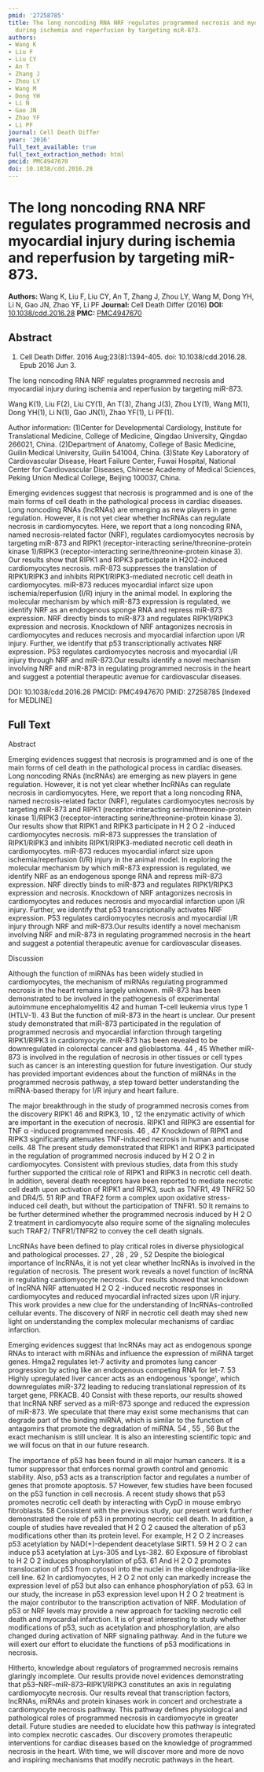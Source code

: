 ```yaml
---
pmid: '27258785'
title: The long noncoding RNA NRF regulates programmed necrosis and myocardial injury
  during ischemia and reperfusion by targeting miR-873.
authors:
- Wang K
- Liu F
- Liu CY
- An T
- Zhang J
- Zhou LY
- Wang M
- Dong YH
- Li N
- Gao JN
- Zhao YF
- Li PF
journal: Cell Death Differ
year: '2016'
full_text_available: true
full_text_extraction_method: html
pmcid: PMC4947670
doi: 10.1038/cdd.2016.28
---
```


# The long noncoding RNA NRF regulates programmed necrosis and myocardial injury during ischemia and reperfusion by targeting miR-873.
**Authors:** Wang K, Liu F, Liu CY, An T, Zhang J, Zhou LY, Wang M, Dong YH, Li N, Gao JN, Zhao YF, Li PF
**Journal:** Cell Death Differ (2016)
**DOI:** [10.1038/cdd.2016.28](https://doi.org/10.1038/cdd.2016.28)
**PMC:** [PMC4947670](https://www.ncbi.nlm.nih.gov/pmc/articles/PMC4947670/)

## Abstract

1. Cell Death Differ. 2016 Aug;23(8):1394-405. doi: 10.1038/cdd.2016.28. Epub
2016  Jun 3.

The long noncoding RNA NRF regulates programmed necrosis and myocardial injury 
during ischemia and reperfusion by targeting miR-873.

Wang K(1), Liu F(2), Liu CY(1), An T(3), Zhang J(3), Zhou LY(1), Wang M(1), Dong 
YH(1), Li N(1), Gao JN(1), Zhao YF(1), Li PF(1).

Author information:
(1)Center for Developmental Cardiology, Institute for Translational Medicine, 
College of Medicine, Qingdao University, Qingdao 266021, China.
(2)Department of Anatomy, College of Basic Medicine, Guilin Medical University, 
Guilin 541004, China.
(3)State Key Laboratory of Cardiovascular Disease, Heart Failure Center, Fuwai 
Hospital, National Center for Cardiovascular Diseases, Chinese Academy of 
Medical Sciences, Peking Union Medical College, Beijing 100037, China.

Emerging evidences suggest that necrosis is programmed and is one of the main 
forms of cell death in the pathological process in cardiac diseases. Long 
noncoding RNAs (lncRNAs) are emerging as new players in gene regulation. 
However, it is not yet clear whether lncRNAs can regulate necrosis in 
cardiomyocytes. Here, we report that a long noncoding RNA, named 
necrosis-related factor (NRF), regulates cardiomyocytes necrosis by targeting 
miR-873 and RIPK1 (receptor-interacting serine/threonine-protein kinase 1)/RIPK3 
(receptor-interacting serine/threonine-protein kinase 3). Our results show that 
RIPK1 and RIPK3 participate in H2O2-induced cardiomyocytes necrosis. miR-873 
suppresses the translation of RIPK1/RIPK3 and inhibits RIPK1/RIPK3-mediated 
necrotic cell death in cardiomyocytes. miR-873 reduces myocardial infarct size 
upon ischemia/reperfusion (I/R) injury in the animal model. In exploring the 
molecular mechanism by which miR-873 expression is regulated, we identify NRF as 
an endogenous sponge RNA and repress miR-873 expression. NRF directly binds to 
miR-873 and regulates RIPK1/RIPK3 expression and necrosis. Knockdown of NRF 
antagonizes necrosis in cardiomyocytes and reduces necrosis and myocardial 
infarction upon I/R injury. Further, we identify that p53 transcriptionally 
activates NRF expression. P53 regulates cardiomyocytes necrosis and myocardial 
I/R injury through NRF and miR-873.Our results identify a novel mechanism 
involving NRF and miR-873 in regulating programmed necrosis in the heart and 
suggest a potential therapeutic avenue for cardiovascular diseases.

DOI: 10.1038/cdd.2016.28
PMCID: PMC4947670
PMID: 27258785 [Indexed for MEDLINE]

## Full Text

Abstract

Emerging evidences suggest that necrosis is programmed and is one of the main forms of cell death in the pathological process in cardiac diseases. Long noncoding RNAs (lncRNAs) are emerging as new players in gene regulation. However, it is not yet clear whether lncRNAs can regulate necrosis in cardiomyocytes. Here, we report that a long noncoding RNA, named necrosis-related factor (NRF), regulates cardiomyocytes necrosis by targeting miR-873 and RIPK1 (receptor-interacting serine/threonine-protein kinase 1)/RIPK3 (receptor-interacting serine/threonine-protein kinase 3). Our results show that RIPK1 and RIPK3 participate in H 2 O 2 -induced cardiomyocytes necrosis. miR-873 suppresses the translation of RIPK1/RIPK3 and inhibits RIPK1/RIPK3-mediated necrotic cell death in cardiomyocytes. miR-873 reduces myocardial infarct size upon ischemia/reperfusion (I/R) injury in the animal model. In exploring the molecular mechanism by which miR-873 expression is regulated, we identify NRF as an endogenous sponge RNA and repress miR-873 expression. NRF directly binds to miR-873 and regulates RIPK1/RIPK3 expression and necrosis. Knockdown of NRF antagonizes necrosis in cardiomyocytes and reduces necrosis and myocardial infarction upon I/R injury. Further, we identify that p53 transcriptionally activates NRF expression. P53 regulates cardiomyocytes necrosis and myocardial I/R injury through NRF and miR-873.Our results identify a novel mechanism involving NRF and miR-873 in regulating programmed necrosis in the heart and suggest a potential therapeutic avenue for cardiovascular diseases.

Discussion

Although the function of miRNAs has been widely studied in cardiomyocytes, the mechanism of miRNAs regulating programmed necrosis in the heart remains largely unknown. miR-873 has been demonstrated to be involved in the pathogenesis of experimental autoimmune encephalomyelitis 42 and human T-cell leukemia virus type 1 (HTLV-1). 43 But the function of miR-873 in the heart is unclear. Our present study demonstrated that miR-873 participated in the regulation of programmed necrosis and myocardial infarction through targeting RIPK1/RIPK3 in cardiomyocyte. miR-873 has been revealed to be downregulated in colorectal cancer and glioblastoma. 44 , 45 Whether miR-873 is involved in the regulation of necrosis in other tissues or cell types such as cancer is an interesting question for future investigation. Our study has provided important evidences about the function of miRNAs in the programmed necrosis pathway, a step toward better understanding the miRNA-based therapy for I/R injury and heart failure.

The major breakthrough in the study of programmed necrosis comes from the discovery RIPK1 46 and RIPK3, 10 , 12 the enzymatic activity of which are important in the execution of necrosis. RIPK1 and RIPK3 are essential for TNF α -induced programmed necrosis. 46 , 47 Knockdown of RIPK1 and RIPK3 significantly attenuates TNF-induced necrosis in human and mouse cells. 48 The present study demonstrated that RIPK1 and RIPK3 participated in the regulation of programmed necrosis induced by H 2 O 2 in cardiomyocytes. Consistent with previous studies, data from this study further supported the critical role of RIPK1 and RIPK3 in necrotic cell death. In addition, several death receptors have been reported to mediate necrotic cell death upon activation of RIPK1 and RIPK3, such as TNFR1, 49 TNFR2 50 and DR4/5. 51 RIP and TRAF2 form a complex upon oxidative stress-induced cell death, but without the participation of TNFR1. 50 It remains to be further determined whether the programmed necrosis induced by H 2 O 2 treatment in cardiomyocyte also require some of the signaling molecules such TRAF2/ TNFR1/TNFR2 to convey the cell death signals.

LncRNAs have been defined to play critical roles in diverse physiological and pathological processes. 27 , 28 , 29 , 52 Despite the biological importance of lncRNAs, it is not yet clear whether lncRNAs is involved in the regulation of necrosis. The present work reveals a novel function of lncRNA in regulating cardiomyocyte necrosis. Our results showed that knockdown of lncRNA NRF attenuated H 2 O 2 -induced necrotic responses in cardiomyocytes and reduced myocardial infracted sizes upon I/R injury. This work provides a new clue for the understanding of lncRNAs-controlled cellular events. The discovery of NRF in necrotic cell death may shed new light on understanding the complex molecular mechanisms of cardiac infarction.

Emerging evidences suggest that lncRNAs may act as endogenous sponge RNAs to interact with miRNAs and influence the expression of miRNA target genes. Hmga2 regulates let-7 activity and promotes lung cancer progression by acting like an endogenous competing RNA for let-7. 53 Highly upregulated liver cancer acts as an endogenous ‘sponge', which downregulates miR-372 leading to reducing translational repression of its target gene, PRKACB. 40 Consist with these reports, our results showed that lncRNA NRF served as a miR-873 sponge and reduced the expression of miR-873. We speculate that there may exist some mechanisms that can degrade part of the binding miRNA, which is similar to the function of antagomirs that promote the degradation of miRNA. 54 , 55 , 56 But the exact mechanism is still unclear. It is also an interesting scientific topic and we will focus on that in our future research.

The importance of p53 has been found in all major human cancers. It is a tumor suppressor that enforces normal growth control and genomic stability. Also, p53 acts as a transcription factor and regulates a number of genes that promote apoptosis. 57 However, few studies have been focused on the p53 function in cell necrosis. A recent study shows that p53 promotes necrotic cell death by interacting with CypD in mouse embryo fibroblasts. 58 Consistent with the previous study, our present work further demonstrated the role of p53 in promoting necrotic cell death. In addition, a couple of studies have revealed that H 2 O 2 caused the alteration of p53 modifications other than its protein level. For example, H 2 O 2 increases p53 acetylation by NAD(+)-dependent deacetylase SIRT1. 59 H 2 O 2 can induce p53 acetylation at Lys-305 and Lys-382. 60 Exposure of fibroblast to H 2 O 2 induces phosphorylation of p53. 61 And H 2 O 2 promotes translocation of p53 from cytosol into the nuclei in the oligodendroglia-like cell line. 62 In cardiomyocytes, H 2 O 2 not only can markedly increase the expression level of p53 but also can enhance phosphorylation of p53. 63 In our study, the increase in p53 expression level upon H 2 O 2 treatment is the major contributor to the transcription activation of NRF. Modulation of p53 or NRF levels may provide a new approach for tackling necrotic cell death and myocardial infarction. It is of great interesting to study whether modifications of p53, such as acetylation and phosphorylation, are also changed during activation of NRF signaling pathway. And in the future we will exert our effort to elucidate the functions of p53 modifications in necrosis.

Hitherto, knowledge about regulators of programmed necrosis remains glaringly incomplete. Our results provide novel evidences demonstrating that p53–NRF–miR-873–RIPK1/RIPK3 constitutes an axis in regulating cardiomyocyte necrosis. Our results reveal that transcription factors, lncRNAs, miRNAs and protein kinases work in concert and orchestrate a cardiomyocyte necrosis pathway. This pathway defines physiological and pathological roles of programmed necrosis in cardiomyocyte in greater detail. Future studies are needed to elucidate how this pathway is integrated into complex necrotic cascades. Our discovery promotes therapeutic interventions for cardiac diseases based on the knowledge of programmed necrosis in the heart. With time, we will discover more and more de novo and inspiring mechanisms that modify necrotic pathways in the heart.
